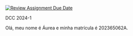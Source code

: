 [![Review Assignment Due Date](https://classroom.github.com/assets/deadline-readme-button-24ddc0f5d75046c5622901739e7c5dd533143b0c8e959d652212380cedb1ea36.svg)](https://classroom.github.com/a/yfvPXLVB)

DCC 2024-1

Olá, meu nome é Áurea e minha matrícula é 202365062A.